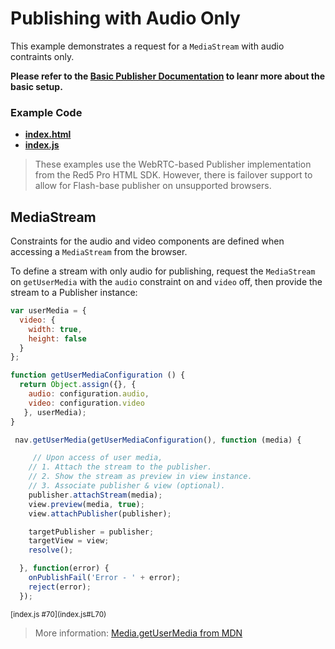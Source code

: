 # Publishing with Audio Only
This example demonstrates a request for a `MediaStream` with audio contraints only.

**Please refer to the [Basic Publisher Documentation](../publish/README.md) to leanr more about the basic setup.**

### Example Code
- **[index.html](index.html)**
- **[index.js](index.js)**

> These examples use the WebRTC-based Publisher implementation from the Red5 Pro HTML SDK. However, there is failover support to allow for Flash-base publisher on unsupported browsers.

## MediaStream
Constraints for the audio and video components are defined when accessing a `MediaStream` from the browser.

To define a stream with only audio for publishing, request the `MediaStream` on `getUserMedia` with the `audio` constraint on and `video` off, then provide the stream to a Publisher instance:

```js
var userMedia = {
  video: {
    width: true,
    height: false
  }
};

function getUserMediaConfiguration () {
  return Object.assign({}, {
    audio: configuration.audio,
    video: configuration.video
   }, userMedia);
}

 nav.getUserMedia(getUserMediaConfiguration(), function (media) {

     // Upon access of user media,
    // 1. Attach the stream to the publisher.
    // 2. Show the stream as preview in view instance.
    // 3. Associate publisher & view (optional).
    publisher.attachStream(media);
    view.preview(media, true);
    view.attachPublisher(publisher);

    targetPublisher = publisher;
    targetView = view;
    resolve();

  }, function(error) {
    onPublishFail('Error - ' + error);
    reject(error);
  });
```

<sup>
[index.js #70](index.js#L70)
</sup>

> More information: [Media.getUserMedia from MDN](https://developer.mozilla.org/en-US/docs/Web/API/MediaDevices/getUserMedia)
